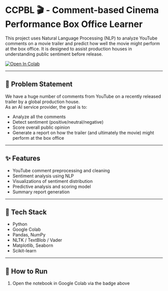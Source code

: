 # CCPBL 🎬 - Comment-based Cinema Performance Box Office Learner

This project uses Natural Language Processing (NLP) to analyze YouTube comments on a movie trailer and predict how well the movie might perform at the box office. It is designed to assist production houses in understanding public sentiment before release.

[![Open In Colab](https://colab.research.google.com/assets/colab-badge.svg)](https://colab.research.google.com/github/AditiChandrawanshi/CCPBL/blob/main/CCPBL.ipynb)

---

## 🧠 Problem Statement

We have a huge number of comments from YouTube on a recently released trailer by a global production house.  
As an AI service provider, the goal is to:
- Analyze all the comments
- Detect sentiment (positive/neutral/negative)
- Score overall public opinion
- Generate a report on how the trailer (and ultimately the movie) might perform at the box office

---

## ✨ Features

- YouTube comment preprocessing and cleaning
- Sentiment analysis using NLP
- Visualizations of sentiment distribution
- Predictive analysis and scoring model
- Summary report generation

---

## 🧰 Tech Stack

- Python
- Google Colab
- Pandas, NumPy
- NLTK / TextBlob / Vader
- Matplotlib, Seaborn
- Scikit-learn

---

## 🚀 How to Run

1. Open the notebook in Google Colab via the badge above  
   
